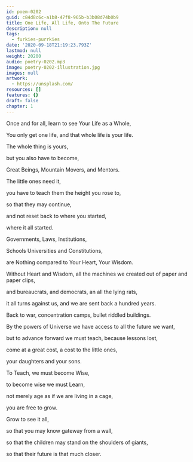 ```yaml
---
id: poem-0202
guid: c84d8c6c-a1b8-47f8-965b-b3b08d74b0b9
title: One Life, All Life, Onto The Future
description: null
tags:
  - furkies-purrkies
date: '2020-09-18T21:19:23.793Z'
lastmod: null
weight: 20200
audio: poetry-0202.mp3
image: poetry-0202-illustration.jpg
images: null
artwork:
  - https://unsplash.com/
resources: []
features: {}
draft: false
chapter: 1
---
```


Once and for all, learn to see Your Life as a Whole,

You only get one life, and that whole life is your life.

The whole thing is yours,

but you also have to become,

Great Beings, Mountain Movers, and Mentors.

The little ones need it,

you have to teach them the height you rose to,

so that they may continue,

and not reset back to where you started,

where it all started.

Governments, Laws, Institutions,

Schools Universities and Constitutions,

are Nothing compared to Your Heart, Your Wisdom.

Without Heart and Wisdom, all the machines we created out of paper and paper clips,

and bureaucrats, and democrats, an all the lying rats,

it all turns against us, and we are sent back a hundred years.

Back to war, concentration camps, bullet riddled buildings.

By the powers of Universe we have access to all the future we want,

but to advance forward we must teach, because lessons lost,

come at a great cost, a cost to the little ones,

your daughters and your sons.

To Teach, we must become Wise,

to become wise we must Learn,

not merely age as if we are living in a cage,

you are free to grow.

Grow to see it all,

so that you may know gateway from a wall,

so that the children may stand on the shoulders of giants,

so that their future is that much closer.
